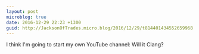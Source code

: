 ```yaml
---
layout: post
microblog: true
date: 2016-12-29 22:23 +1300
guid: http://JacksonOfTrades.micro.blog/2016/12/29/t814401434552659968.html
---
```

I think I'm going to start my own YouTube channel: Will it Clang?
